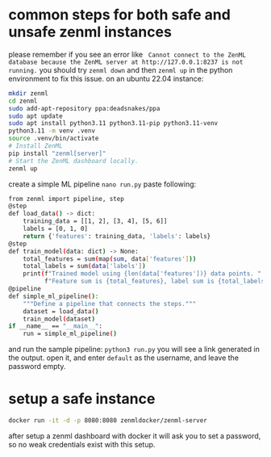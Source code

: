 
# common steps for both safe and unsafe zenml instances
please remember if you see an error like ` Cannot connect to the ZenML database because the ZenML server at http://127.0.0.1:8237 is not running.` you should try `zenml down` and then `zenml up` in the python environment to fix this issue.
on an ubuntu 22.04 instance:
```bash
mkdir zenml
cd zenml
sudo add-apt-repository ppa:deadsnakes/ppa
sudo apt update
sudo apt install python3.11 python3.11-pip python3.11-venv
python3.11 -m venv .venv
source .venv/bin/activate
# Install ZenML
pip install "zenml[server]"
# Start the ZenML dashboard locally.
zenml up
```
create a simple ML pipeline
`nano run.py`
paste following:
```bash
from zenml import pipeline, step
@step
def load_data() -> dict:
    training_data = [[1, 2], [3, 4], [5, 6]]
    labels = [0, 1, 0]
    return {'features': training_data, 'labels': labels}
@step
def train_model(data: dict) -> None:
    total_features = sum(map(sum, data['features']))
    total_labels = sum(data['labels'])
    print(f"Trained model using {len(data['features'])} data points. "
          f"Feature sum is {total_features}, label sum is {total_labels}")
@pipeline
def simple_ml_pipeline():
    """Define a pipeline that connects the steps."""
    dataset = load_data()
    train_model(dataset)
if __name__ == "__main__":
    run = simple_ml_pipeline()
```
and run the sample pipeline:
`python3 run.py`
you will see a link generated in the output. open it, and enter `default` as the username, and leave the password empty.

# setup a safe instance
```bash
docker run -it -d -p 8080:8080 zenmldocker/zenml-server
```
after setup a zenml dashboard with docker it will ask you to set a password, so no weak credentials exist with this setup.
